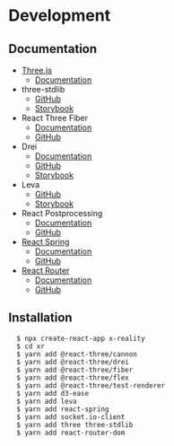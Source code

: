 # Development

## Documentation

- [Three.js](https://threejs.org/)
  - [Documentation](https://threejs.org/docs/)
- three-stdlib
  - [GitHub](https://github.com/pmndrs/three-stdlib)
  - [Storybook](https://three-stdlib.vercel.app/)
- React Three Fiber
  - [Documentation](https://docs.pmnd.rs/react-three-fiber)
  - [GitHub](https://github.com/pmndrs/react-three-fiber)
- Drei
  - [Documentation](https://docs.pmnd.rs/drei)
  - [GitHub](https://github.com/pmndrs/drei)
  - [Storybook](https://drei.pmnd.rs/)
- Leva
  - [GitHub](https://github.com/pmndrs/leva)
  - [Storybook](https://leva.pmnd.rs/)
- React Postprocessing
  - [Documentation](https://docs.pmnd.rs/react-postprocessing)
  - [GitHub](https://github.com/pmndrs/react-postprocessing)
- [React Spring](https://react-spring.io/)
  - [Documentation](https://docs.pmnd.rs/react-spring)
  - [GitHub](https://github.com/pmndrs/react-spring)
- [React Router](https://reactrouter.com/)
  - [Documentation](https://reactrouter.com/docs/)
  - [GitHub](https://github.com/remix-run/react-router)

## Installation

      $ npx create-react-app x-reality
      $ cd xr
      $ yarn add @react-three/cannon
      $ yarn add @react-three/drei
      $ yarn add @react-three/fiber
      $ yarn add @react-three/flex
      $ yarn add @react-three/test-renderer
      $ yarn add d3-ease
      $ yarn add leva
      $ yarn add react-spring
      $ yarn add socket.io-client
      $ yarn add three three-stdlib
      $ yarn add react-router-dom